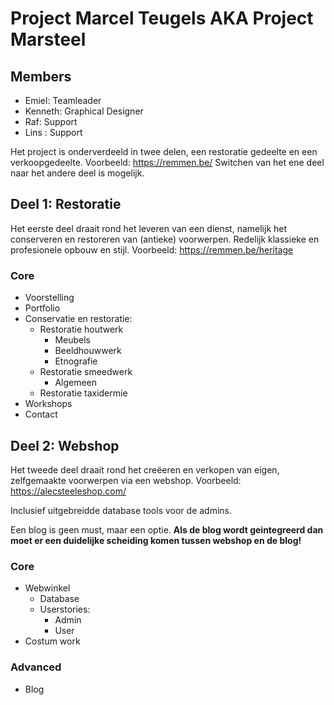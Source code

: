 # Project Marcel Teugels AKA Project Marsteel

## **Members**

- Emiel: Teamleader
- Kenneth: Graphical Designer
- Raf: Support
- Lins : Support

Het project is onderverdeeld in twee delen, een restoratie gedeelte en een verkoopgedeelte.
Voorbeeld: https://remmen.be/
Switchen van het ene deel naar het andere deel is mogelijk.

## **Deel 1: Restoratie**

Het eerste deel draait rond het leveren van een dienst, namelijk het conserveren en restoreren van (antieke) voorwerpen.
Redelijk klassieke en profesionele opbouw en stijl.
Voorbeeld: https://remmen.be/heritage

### **Core**

- Voorstelling
- Portfolio
- Conservatie en restoratie:
  - Restoratie houtwerk
    - Meubels
    - Beeldhouwwerk
    - Etnografie
  - Restoratie smeedwerk
    - Algemeen
  - Restoratie taxidermie
- Workshops
- Contact

## **Deel 2: Webshop**

Het tweede deel draait rond het creëeren en verkopen van eigen, zelfgemaakte voorwerpen via een webshop.
Voorbeeld: https://alecsteeleshop.com/

Inclusief uitgebreidde database tools voor de admins.

Een blog is geen must, maar een optie.
**Als de blog wordt geintegreerd dan moet er een duidelijke scheiding komen tussen webshop en de blog!**

### **Core**

- Webwinkel
  - Database
  - Userstories:
    - Admin
    - User
- Costum work

### **Advanced**

- Blog
